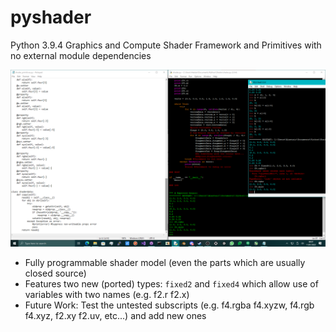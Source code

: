# pyshader
Python 3.9.4 Graphics and Compute Shader Framework and Primitives with no external module dependencies

![screenshot](https://github.com/TheMindVirus/pyshader/blob/main/screenshot.png)

* Fully programmable shader model (even the parts which are usually closed source)
* Features two new (ported) types: `fixed2` and `fixed4` which allow use of variables with two names (e.g. f2.r f2.x)
* Future Work: Test the untested subscripts (e.g. f4.rgba f4.xyzw, f4.rgb f4.xyz, f2.xy f2.uv, etc...) and add new ones